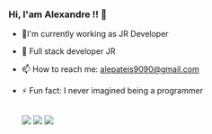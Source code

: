 ### Hi, I'am Alexandre !! 👋

- 🔭I'm currently working as JR Developer
- 🌱 Full stack developer JR
- 📫 How to reach me: alepateis9090@gmail.com
- ⚡ Fun fact: I never imagined being a programmer

  ##
  
  <div> 
 
  <a href="https://www.instagram.com/alexandrepateis/" target="_blank"><img src="https://img.shields.io/badge/-Instagram-%23E4405F?style=for-the-badge&logo=instagram&logoColor=white" target="_blank"></a>
  <a href = "mailto:alepateis9090@gmail.com"><img src="https://img.shields.io/badge/-Gmail-%23333?style=for-the-badge&logo=gmail&logoColor=white" target="_blank"></a>
  <a href="https://www.linkedin.com/in/alexandre-pateis-4043b3208/" target="_blank"><img src="https://img.shields.io/badge/-LinkedIn-%230077B5?style=for-the-badge&logo=linkedin&logoColor=white" target="_blank"></a> 
 

</div>
